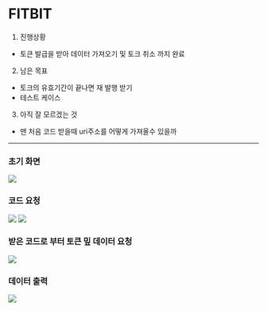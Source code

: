 # FITBIT

1. 진행상황 
 - 토큰 발급을 받아 데이터 가져오기 및 토크 취소 까지 완료
 
2. 남은 목표
 - 토크의 유효기간이 끝나면 재 발행 받기
 - 테스트 케이스
 
3. 아직 잘 모르겠는 것
 - 맨 처음 코드 받을때 uri주소를 어떻게 가져올수 있을까  
 
 ---
 
 ### 초기 화면
 ![](https://user-images.githubusercontent.com/41373848/43152316-3b641ef6-8fa9-11e8-802d-239b112a2f22.png)
 ### 코드 요청
 ![](https://user-images.githubusercontent.com/41373848/43152337-42ce5dbe-8fa9-11e8-911c-4b137f56fa15.png)
 ![](https://user-images.githubusercontent.com/41373848/43152317-3c434522-8fa9-11e8-9f5f-50ee074f11f9.png)
 
 ### 받은 코드로 부터 토큰 밒 데이터 요청
 ![](https://user-images.githubusercontent.com/41373848/43152335-419cff90-8fa9-11e8-89a8-01bac5d55865.png)

 ### 데이터 출력
 ![](https://user-images.githubusercontent.com/41373848/43152322-3ec1e97a-8fa9-11e8-851f-ae2e5a8ed5fa.png)

